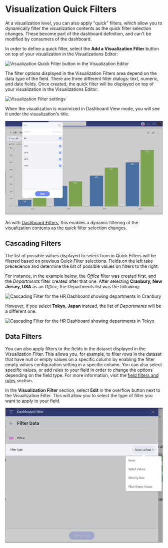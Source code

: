 # Visualization Quick Filters

At a visualization level, you can also apply "quick" filters, which
allow you to dynamically filter the visualization contents as the quick
filter selection changes. These become part of the dashboard definition,
and can't be modified by consumers of the dashboard.

In order to define a quick filter, select the **Add a Visualization Filter** button on top of your visualization in the Visualizations
Editor:

<img src="images/visualization-quick-filter-sample.png" alt="Visualization Quick Filter button in the Visualization Editor" class="responsive-img"/>

The filter options displayed in the Visualization Filters area depend on
the data type of the field. There are three different filter dialogs:
text, numeric, and date fields. Once created, the quick filter will be
displayed on top of your visualization in the Visualizations Editor.

<img src="images/visualization-filter-location-editor.png" alt="Visualization Filter settings" class="responsive-img"/>

When the visualization is maximized in Dashboard View mode, you will see
it under the visualization's title.

<img src="images/visualization-filter-location.png" alt="VisualizationFilterLocation\_All" class="responsive-img"/>

As with [Dashboard Filters](dashboard-filters.md), this enables a dynamic
filtering of the visualization contents as the quick filter selection
changes.

## Cascading Filters

The list of possible values displayed to select from in Quick Filters
will be filtered based on previous Quick Filter selections. Fields on
the left take precedence and determine the list of possible values on
filters to the right.

For instance, in the example below, the *Office* filter was created
first, and the *Departments* filter created after that one. After
selecting **Cranbury, New Jersey, USA** as an *Office*, the Departments
list was the following:

<img src="images/cascading-filter-hr-dashboard.png" alt="Cascading Filter for the HR Dashboard showing departments in Cranbury" class="responsive-img"/>

However, if you select **Tokyo, Japan** instead, the list of
*Departments* will be a different one.

<img src="images/cascading-filter-hr-dashboard-second-filter.png" alt="Cascading Filter for the HR Dashboard showing departments in Tokyo" class="responsive-img"/>

## Data Filters

You can also apply filters to the fields in the dataset displayed in the
Visualization Filter. This allows you, for example, to filter rows in
the dataset that have null or empty values on a specific column by
enabling the filter empty values configuration setting in a specific
column. You can also select specific values, or add rules to your field
in order to change the options depending on the field type. For more
information, visit the [field filters and rules](~/en/data-visualizations/fields/field-filters-rules.md)
section.

In the **Visualization Filter** section, select **Edit** in the overflow
button next to the Visualization Filter. This will allow you to select
the type of filter you want to apply to your field.

<img src="images/Dashboard-Filter-Field.png" alt="Dashboard Filter Field" class="responsive-img"/>
